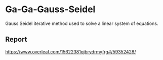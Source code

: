 # Ga-Ga-Gauss-Seidel
Gauss Seidel iterative method used to solve a linear system of equations.

## Report

https://www.overleaf.com/15622381qjbrydrmyfrg#/59352428/
